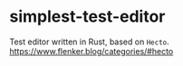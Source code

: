 # simplest-test-editor
Test editor written in Rust, based on `Hecto`. https://www.flenker.blog/categories/#hecto
